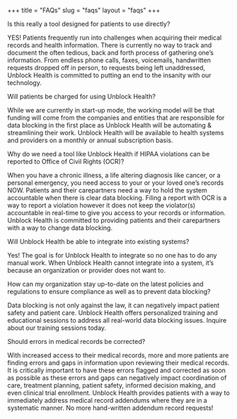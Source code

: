 +++
title = "FAQs"
slug = "faqs"
layout = "faqs"
+++

<div class="faq-title">Is this really a tool designed for patients to use directly?</div>

<p>YES! Patients frequently run into challenges when acquiring their medical records and health information. There is currently no way to track and document the often tedious, back and forth process of gathering one’s information. From endless phone calls, faxes, voicemails, handwritten requests dropped off in person, to requests being left unaddressed, Unblock Health is committed to putting an end to the insanity with our technology. </p>


<div class="faq-title">Will patients be charged for using Unblock Health?</div>

<p>While we are currently in start-up mode, the working model will be that funding will come from the companies and entities that are responsible for data blocking in the first place as Unblock Health will be automating & streamlining their work. Unblock Health will be available to health systems and providers on a monthly or annual subscription basis.</p>


<div class="faq-title">Why do we need a tool like Unblock Health if HIPAA violations can be reported to Office of Civil Rights (OCR)?</div>

<p>When you have a chronic illness, a life altering diagnosis like cancer, or a personal emergency, you need access to your or your loved one’s records NOW. Patients and their carepartners need a way to hold the system accountable when there is clear data blocking. Filing a report with OCR is a way to report a violation however it does not keep the violator(s) accountable in real-time to give you access to your records or information. Unblock Health is committed to providing patients and their carepartners with a way to change data blocking.</p>

<div class="faq-title">Will Unblock Health be able to integrate into existing systems?</div>

<p>Yes! The goal is for Unblock Health to integrate so no one has to do any manual work. When Unblock Health cannot integrate into a system, it’s because an organization or provider does not want to.</p>

<div class="faq-title">How can my organization stay up-to-date on the latest policies and regulations to ensure compliance as well as to prevent data blocking?</div>

<p>Data blocking is not only against the law, it can negatively impact patient safety and patient care. Unblock Health offers personalized training and educational sessions to address all real-world data blocking issues.  Inquire about our training sessions today.</p>

<div class="faq-title">Should errors in medical records be corrected?</div>


<p>With increased access to their medical records, more and more patients are finding errors and gaps in information upon reviewing their medical records. It is critically important to have these errors flagged and corrected as soon as possible as these errors and gaps can negatively impact coordination of care, treatment planning, patient safety, informed decision making, and even clinical trial enrollment.  Unblock Health provides patients with a way to immediately address medical record addendums where they are in a systematic manner. No more hand-written addendum record requests!</p>





